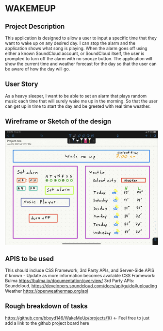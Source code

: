 # WAKEMEUP

## Project Description

This application is designed to allow a user to input a specific time that they want to wake up on any desired day.  I can stop the alarm and the application shows what song is playing. When the alarm goes off using either a known SoundCloud account, or SoundCloud itself, the user is prompted to turn off the alarm with no snooze button. The application will show the current time and weather forecast for the day so that the user can be aware of how the day will go.
## User Story
As a heavy sleeper, I want to be able to set an alarm that plays random music each time that will surely wake me up in the morning. So that the user can get up in time to start the day and be greeted with real time weather.

## Wireframe or Sketch of the design

![sketch-link](/img/File.jpg)

## APIS to be used

This should include CSS Framework, 3rd Party APIs, and Server-Side APIS if known - Update as more information becomes available
CSS Framework: Bulma https://bulma.io/documentation/overview/
3rd Party APIs: Soundcloud, https://developers.soundcloud.com/docs/api/guide#uploading
Weather https://openweathermap.org/api

## Rough breakdown of tasks

https://github.com/bboyd146/WakeMeUp/projects/1() <- Feel free to just add a link to the github project board here